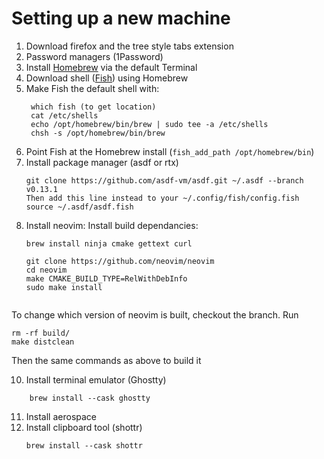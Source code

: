 # Setting up a new machine 

1. Download firefox and the tree style tabs extension
2. Password managers (1Password)
3. Install [Homebrew](https://brew.sh/) via the default Terminal 
4. Download shell ([Fish](https://fishshell.com/)) using Homebrew
5. Make Fish the default shell with:
   ```
    which fish (to get location)
    cat /etc/shells
    echo /opt/homebrew/bin/brew | sudo tee -a /etc/shells
    chsh -s /opt/homebrew/bin/brew
   ```
7. Point Fish at the Homebrew install (`fish_add_path /opt/homebrew/bin`)
8. Install package manager (asdf or rtx)
    ```
    git clone https://github.com/asdf-vm/asdf.git ~/.asdf --branch v0.13.1
    Then add this line instead to your ~/.config/fish/config.fish
    source ~/.asdf/asdf.fish
    ```
9. Install neovim:
 Install build dependancies:
    ```
    brew install ninja cmake gettext curl

    ```
    ```
    git clone https://github.com/neovim/neovim
    cd neovim
    make CMAKE_BUILD_TYPE=RelWithDebInfo
    sudo make install
```
```

To change which version of neovim is built, checkout the branch. Run

```
rm -rf build/
make distclean
```
Then the same commands as above to build it 

10. Install terminal emulator (Ghostty)

```
    brew install --cask ghostty
```
11. Install aerospace 
12. Install clipboard tool (shottr)
    ```
    brew install --cask shottr
    ```
